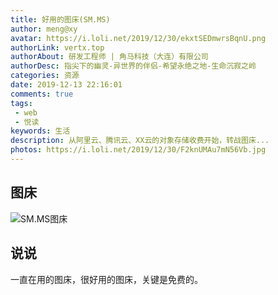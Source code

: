 ```yaml
---
title: 好用的图床(SM.MS)
author: meng@xy
avatar: https://i.loli.net/2019/12/30/ekxtSEDmwrsBqnU.png
authorLink: vertx.top
authorAbout: 研发工程师 | 角马科技（大连）有限公司
authorDesc: 指尖下的幽灵-异世界的伴侣-希望永绝之地-生命沉寂之岭
categories: 资源
date: 2019-12-13 22:16:01
comments: true
tags: 
 - web
 - 悦读
keywords: 生活
description: 从阿里云、腾讯云、XX云的对象存储收费开始，转战图床...
photos: https://i.loli.net/2019/12/30/F2knUMAu7mN56Vb.jpg
---
```


## 图床

![SM.MS图床](https://sm.ms/)

## 说说

一直在用的图床，很好用的图床，关键是免费的。
